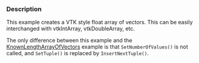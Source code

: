 ### Description
This example creates a VTK style float array of vectors. This can be easily interchanged with vtkIntArray, vtkDoubleArray, etc.

The only difference between this example and the [KnownLengthArrayOfVectors](Cxx/Utilities/KnownLengthArrayOfVectors) example is that `SetNumberOfValues()` is not called, and `SetTuple()` is replaced by `InsertNextTuple()`. 

